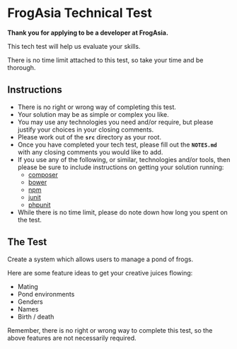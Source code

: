 # FrogAsia Technical Test

**Thank you for applying to be a developer at FrogAsia.**

This tech test will help us evaluate your skills.

There is no time limit attached to this test, so take your time and be thorough.

## Instructions

- There is no right or wrong way of completing this test.
- Your solution may be as simple or complex you like.
- You may use any technologies you need and/or require, but please justify your choices in your closing comments.
- Please work out of the **`src`** directory as your root.
- Once you have completed your tech test, please fill out the **`NOTES.md`** with any closing comments you would like to add.
- If you use any of the following, or similar, technologies and/or tools, then please be sure to include instructions on getting your solution running:
    - [composer](https://getcomposer.org/)
    - [bower](http://bower.io/)
    - [npm](https://www.npmjs.com/)
    - [junit](http://junit.org/)
    - [phpunit](https://phpunit.de/)
- While there is no time limit, please do note down how long you spent on the test.

## The Test

Create a system which allows users to manage a pond of frogs.

Here are some feature ideas to get your creative juices flowing:

- Mating
- Pond environments
- Genders
- Names
- Birth / death

Remember, there is no right or wrong way to complete this test, so the above features are not necessarily required.
